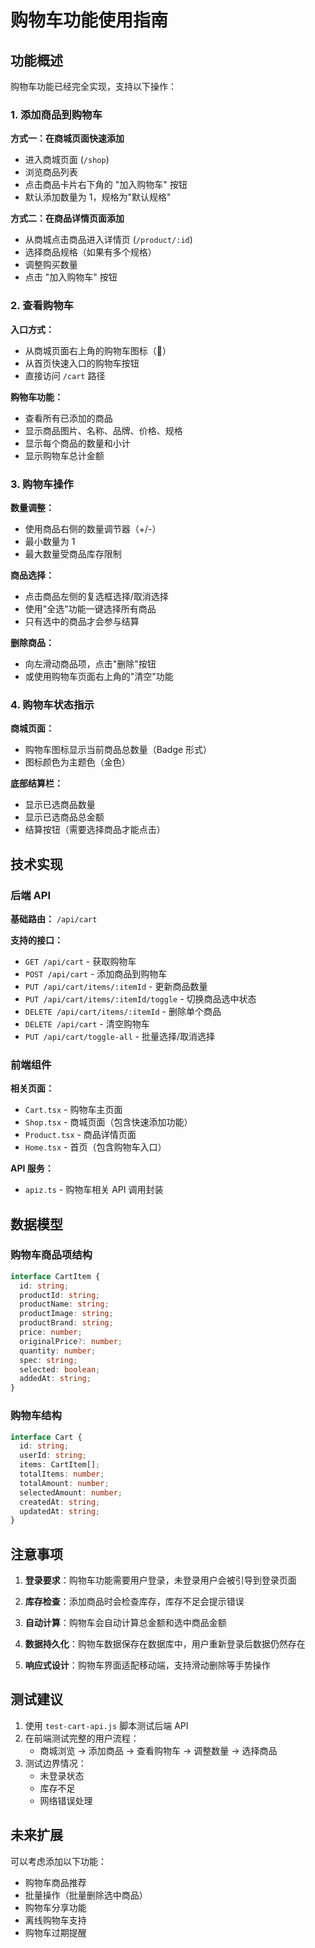 # 购物车功能使用指南

## 功能概述

购物车功能已经完全实现，支持以下操作：

### 1. 添加商品到购物车

**方式一：在商城页面快速添加**

- 进入商城页面 (`/shop`)
- 浏览商品列表
- 点击商品卡片右下角的 "加入购物车" 按钮
- 默认添加数量为 1，规格为"默认规格"

**方式二：在商品详情页面添加**

- 从商城点击商品进入详情页 (`/product/:id`)
- 选择商品规格（如果有多个规格）
- 调整购买数量
- 点击 "加入购物车" 按钮

### 2. 查看购物车

**入口方式：**

- 从商城页面右上角的购物车图标（🛒）
- 从首页快速入口的购物车按钮
- 直接访问 `/cart` 路径

**购物车功能：**

- 查看所有已添加的商品
- 显示商品图片、名称、品牌、价格、规格
- 显示每个商品的数量和小计
- 显示购物车总计金额

### 3. 购物车操作

**数量调整：**

- 使用商品右侧的数量调节器（+/-）
- 最小数量为 1
- 最大数量受商品库存限制

**商品选择：**

- 点击商品左侧的复选框选择/取消选择
- 使用"全选"功能一键选择所有商品
- 只有选中的商品才会参与结算

**删除商品：**

- 向左滑动商品项，点击"删除"按钮
- 或使用购物车页面右上角的"清空"功能

### 4. 购物车状态指示

**商城页面：**

- 购物车图标显示当前商品总数量（Badge 形式）
- 图标颜色为主题色（金色）

**底部结算栏：**

- 显示已选商品数量
- 显示已选商品总金额
- 结算按钮（需要选择商品才能点击）

## 技术实现

### 后端 API

**基础路由：** `/api/cart`

**支持的接口：**

- `GET /api/cart` - 获取购物车
- `POST /api/cart` - 添加商品到购物车
- `PUT /api/cart/items/:itemId` - 更新商品数量
- `PUT /api/cart/items/:itemId/toggle` - 切换商品选中状态
- `DELETE /api/cart/items/:itemId` - 删除单个商品
- `DELETE /api/cart` - 清空购物车
- `PUT /api/cart/toggle-all` - 批量选择/取消选择

### 前端组件

**相关页面：**

- `Cart.tsx` - 购物车主页面
- `Shop.tsx` - 商城页面（包含快速添加功能）
- `Product.tsx` - 商品详情页面
- `Home.tsx` - 首页（包含购物车入口）

**API 服务：**

- `apiz.ts` - 购物车相关 API 调用封装

## 数据模型

### 购物车商品项结构

```typescript
interface CartItem {
  id: string;
  productId: string;
  productName: string;
  productImage: string;
  productBrand: string;
  price: number;
  originalPrice?: number;
  quantity: number;
  spec: string;
  selected: boolean;
  addedAt: string;
}
```

### 购物车结构

```typescript
interface Cart {
  id: string;
  userId: string;
  items: CartItem[];
  totalItems: number;
  totalAmount: number;
  selectedAmount: number;
  createdAt: string;
  updatedAt: string;
}
```

## 注意事项

1. **登录要求**：购物车功能需要用户登录，未登录用户会被引导到登录页面

2. **库存检查**：添加商品时会检查库存，库存不足会提示错误

3. **自动计算**：购物车会自动计算总金额和选中商品金额

4. **数据持久化**：购物车数据保存在数据库中，用户重新登录后数据仍然存在

5. **响应式设计**：购物车界面适配移动端，支持滑动删除等手势操作

## 测试建议

1. 使用 `test-cart-api.js` 脚本测试后端 API
2. 在前端测试完整的用户流程：
   - 商城浏览 → 添加商品 → 查看购物车 → 调整数量 → 选择商品
3. 测试边界情况：
   - 未登录状态
   - 库存不足
   - 网络错误处理

## 未来扩展

可以考虑添加以下功能：

- 购物车商品推荐
- 批量操作（批量删除选中商品）
- 购物车分享功能
- 离线购物车支持
- 购物车过期提醒
